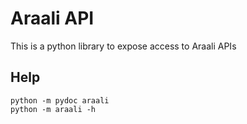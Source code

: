 # Araali API

This is a python library to expose access to Araali APIs

## Help
```
python -m pydoc araali
python -m araali -h
```
